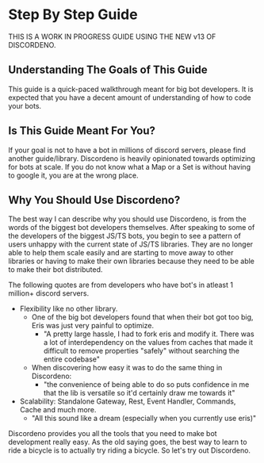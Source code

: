 # Step By Step Guide

THIS IS A WORK IN PROGRESS GUIDE USING THE NEW v13 OF DISCORDENO.

## Understanding The Goals of This Guide

This guide is a quick-paced walkthrough meant for big bot developers. It is expected that you have a decent amount of understanding of how to code your bots. 

## Is This Guide Meant For You?

If your goal is not to have a bot in millions of discord servers, please find another guide/library. Discordeno is heavily opinionated towards optimizing for bots at scale. If you do not know what a Map or a Set is without having to google it, you are at the wrong place.

## Why You Should Use Discordeno?

The best way I can describe why you should use Discordeno, is from the words of the biggest bot developers themselves. After speaking to some of the developers of the biggest JS/TS bots, you begin to see a pattern of users unhappy with the current state of JS/TS libraries. They are no longer able to help them scale easily and are starting to move away to other libraries or having to make their own libraries because they need to be able to make their bot distributed.

The following quotes are from developers who have bot's in atleast 1 million+ discord servers.

- Flexibility like no other library.
    - One of the big bot developers found that when their bot got too big, Eris was just very painful to optimize.
        - "A pretty large hassle, I had to fork eris and modify it. There was a lot of interdependency on the values from caches that made it difficult to remove properties "safely" without searching the entire codebase"
    - When discovering how easy it was to do the same thing in Discordeno:
        - "the convenience of being able to do so puts confidence in me that the lib is versatile so it'd certainly draw me towards it"
- Scalability: Standalone Gateway, Rest, Event Handler, Commands, Cache and much more.
    - "All this sound like a dream (especially when you currently use eris)"

Discordeno provides you all the tools that you need to make bot development
really easy. As the old saying goes, the best way to learn to ride a bicycle is to actually
try riding a bicycle. So let's try out Discordeno.
